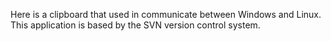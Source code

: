Here is a clipboard that used in communicate between Windows and Linux. This application is based by the SVN version control system.
